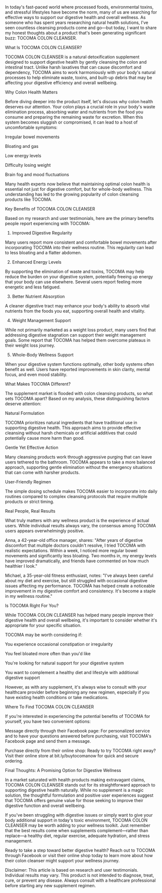 In today's fast-paced world where processed foods, environmental toxins, and stressful lifestyles have become the norm, many of us are searching for effective ways to support our digestive health and overall wellness. As someone who has spent years researching natural health solutions, I've seen countless cleansing products come and go—but today, I want to share my honest thoughts about a product that's been generating significant buzz: TOCOMA COLON CLEANSER.

What Is TOCOMA COLON CLEANSER?

TOCOMA COLON CLEANSER is a natural detoxification supplement designed to support digestive health by gently cleansing the colon and intestinal tract. Unlike harsh laxatives that can cause discomfort and dependency, TOCOMA aims to work harmoniously with your body's natural processes to help eliminate waste, toxins, and built-up debris that may be affecting your digestive efficiency and overall wellbeing.



Why Colon Health Matters

Before diving deeper into the product itself, let's discuss why colon health deserves our attention. Your colon plays a crucial role in your body's waste elimination process, absorbing water and nutrients from the food you consume and preparing the remaining waste for excretion. When this system becomes sluggish or compromised, it can lead to a host of uncomfortable symptoms:





Irregular bowel movements



Bloating and gas



Low energy levels



Difficulty losing weight



Brain fog and mood fluctuations

Many health experts now believe that maintaining optimal colon health is essential not just for digestive comfort, but for whole-body wellness. This understanding has led to the growing popularity of colon cleansing products like TOCOMA.

Key Benefits of TOCOMA COLON CLEANSER

Based on my research and user testimonials, here are the primary benefits people report experiencing with TOCOMA:

1. Improved Digestive Regularity

Many users report more consistent and comfortable bowel movements after incorporating TOCOMA into their wellness routine. This regularity can lead to less bloating and a flatter abdomen.

2. Enhanced Energy Levels

By supporting the elimination of waste and toxins, TOCOMA may help reduce the burden on your digestive system, potentially freeing up energy that your body can use elsewhere. Several users report feeling more energetic and less fatigued.

3. Better Nutrient Absorption

A cleaner digestive tract may enhance your body's ability to absorb vital nutrients from the foods you eat, supporting overall health and vitality.

4. Weight Management Support

While not primarily marketed as a weight loss product, many users find that addressing digestive stagnation can support their weight management goals. Some report that TOCOMA has helped them overcome plateaus in their weight loss journey.

5. Whole-Body Wellness Support

When your digestive system functions optimally, other body systems often benefit as well. Users have reported improvements in skin clarity, mental focus, and even mood stability.

What Makes TOCOMA Different?

The supplement market is flooded with colon cleansing products, so what sets TOCOMA apart? Based on my analysis, these distinguishing factors deserve attention:

Natural Formulation

TOCOMA prioritizes natural ingredients that have traditional use in supporting digestive health. This approach aims to provide effective cleansing without harsh chemicals or artificial additives that could potentially cause more harm than good.

Gentle Yet Effective Action

Many cleansing products work through aggressive purging that can leave users tethered to the bathroom. TOCOMA appears to take a more balanced approach, supporting gentle elimination without the emergency situations that can come with harsher products.

User-Friendly Regimen

The simple dosing schedule makes TOCOMA easier to incorporate into daily routines compared to complex cleansing protocols that require multiple products or strict timing.

Real People, Real Results

What truly matters with any wellness product is the experience of actual users. While individual results always vary, the consensus among TOCOMA users appears overwhelmingly positive.

Anna, a 42-year-old office manager, shares: "After years of digestive discomfort that multiple doctors couldn't resolve, I tried TOCOMA with realistic expectations. Within a week, I noticed more regular bowel movements and significantly less bloating. Two months in, my energy levels have improved dramatically, and friends have commented on how much healthier I look."

Michael, a 35-year-old fitness enthusiast, notes: "I've always been careful about my diet and exercise, but still struggled with occasional digestive issues affecting my performance. TOCOMA has helped create a noticeable improvement in my digestive comfort and consistency. It's become a staple in my wellness routine."

Is TOCOMA Right For You?

While TOCOMA COLON CLEANSER has helped many people improve their digestive health and overall wellbeing, it's important to consider whether it's appropriate for your specific situation.

TOCOMA may be worth considering if:





You experience occasional constipation or irregularity



You feel bloated more often than you'd like



You're looking for natural support for your digestive system



You want to complement a healthy diet and lifestyle with additional digestive support

However, as with any supplement, it's always wise to consult with your healthcare provider before beginning any new regimen, especially if you have existing health conditions or take medications.

Where To Find TOCOMA COLON CLEANSER

If you're interested in experiencing the potential benefits of TOCOMA for yourself, you have two convenient options:





Message directly through their Facebook page: For personalized service and to have your questions answered before purchasing, visit TOCOMA's Facebook page and send them a message.



Purchase directly from their online shop: Ready to try TOCOMA right away? Visit their online store at bit.ly/buytocomanow for quick and secure ordering.

Final Thoughts: A Promising Option for Digestive Wellness

In a market saturated with health products making extravagant claims, TOCOMA COLON CLEANSER stands out for its straightforward approach to supporting digestive health naturally. While no supplement is a magic solution, the thoughtful formulation and positive user experiences suggest that TOCOMA offers genuine value for those seeking to improve their digestive function and overall wellbeing.

If you've been struggling with digestive issues or simply want to give your body additional support in today's toxic environment, TOCOMA COLON CLEANSER may be worth adding to your wellness toolkit. Just remember that the best results come when supplements complement—rather than replace—a healthy diet, regular exercise, adequate hydration, and stress management.

Ready to take a step toward better digestive health? Reach out to TOCOMA through Facebook or visit their online shop today to learn more about how their colon cleanser might support your wellness journey.

Disclaimer: This article is based on research and user testimonials. Individual results may vary. This product is not intended to diagnose, treat, cure, or prevent any disease. Always consult with a healthcare professional before starting any new supplement regimen.
